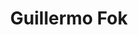 ---
title: Guillermo Fok
headshot: images/uploads/Guillermo_Fok.jpg
jobTitle: Project Designer at Tait
description: Guillermo worked in the manufacturing industry as an industrial engineer before making a shift into industrial design, a field he had always had a great interest interested in. After attending grad school at RIT as a Fulbright scholar, Guillermo moved to LA to work as an Imagineer at the Walt Disney Company, creating practical special effects and illusions for theme park attractions. Always being interested in product and environmental design, Guillermo continued his professional path as a Project Designer at TAIT, where he collaborates, develops and designs custom stages, set pieces and automation elements for clients like P!nk, Taylor Swift, Lady Gaga, and Cirque Du Soleil.
speakerLink: http://www.guillermofok.com
---